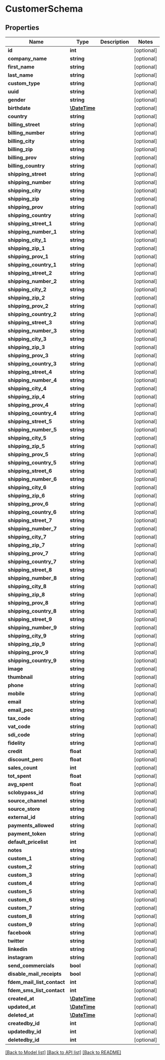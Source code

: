 # CustomerSchema

## Properties
Name | Type | Description | Notes
------------ | ------------- | ------------- | -------------
**id** | **int** |  | [optional] 
**company_name** | **string** |  | [optional] 
**first_name** | **string** |  | [optional] 
**last_name** | **string** |  | [optional] 
**custom_type** | **string** |  | [optional] 
**uuid** | **string** |  | [optional] 
**gender** | **string** |  | [optional] 
**birthdate** | [**\DateTime**](\DateTime.md) |  | [optional] 
**country** | **string** |  | [optional] 
**billing_street** | **string** |  | [optional] 
**billing_number** | **string** |  | [optional] 
**billing_city** | **string** |  | [optional] 
**billing_zip** | **string** |  | [optional] 
**billing_prov** | **string** |  | [optional] 
**billing_country** | **string** |  | [optional] 
**shipping_street** | **string** |  | [optional] 
**shipping_number** | **string** |  | [optional] 
**shipping_city** | **string** |  | [optional] 
**shipping_zip** | **string** |  | [optional] 
**shipping_prov** | **string** |  | [optional] 
**shipping_country** | **string** |  | [optional] 
**shipping_street_1** | **string** |  | [optional] 
**shipping_number_1** | **string** |  | [optional] 
**shipping_city_1** | **string** |  | [optional] 
**shipping_zip_1** | **string** |  | [optional] 
**shipping_prov_1** | **string** |  | [optional] 
**shipping_country_1** | **string** |  | [optional] 
**shipping_street_2** | **string** |  | [optional] 
**shipping_number_2** | **string** |  | [optional] 
**shipping_city_2** | **string** |  | [optional] 
**shipping_zip_2** | **string** |  | [optional] 
**shipping_prov_2** | **string** |  | [optional] 
**shipping_country_2** | **string** |  | [optional] 
**shipping_street_3** | **string** |  | [optional] 
**shipping_number_3** | **string** |  | [optional] 
**shipping_city_3** | **string** |  | [optional] 
**shipping_zip_3** | **string** |  | [optional] 
**shipping_prov_3** | **string** |  | [optional] 
**shipping_country_3** | **string** |  | [optional] 
**shipping_street_4** | **string** |  | [optional] 
**shipping_number_4** | **string** |  | [optional] 
**shipping_city_4** | **string** |  | [optional] 
**shipping_zip_4** | **string** |  | [optional] 
**shipping_prov_4** | **string** |  | [optional] 
**shipping_country_4** | **string** |  | [optional] 
**shipping_street_5** | **string** |  | [optional] 
**shipping_number_5** | **string** |  | [optional] 
**shipping_city_5** | **string** |  | [optional] 
**shipping_zip_5** | **string** |  | [optional] 
**shipping_prov_5** | **string** |  | [optional] 
**shipping_country_5** | **string** |  | [optional] 
**shipping_street_6** | **string** |  | [optional] 
**shipping_number_6** | **string** |  | [optional] 
**shipping_city_6** | **string** |  | [optional] 
**shipping_zip_6** | **string** |  | [optional] 
**shipping_prov_6** | **string** |  | [optional] 
**shipping_country_6** | **string** |  | [optional] 
**shipping_street_7** | **string** |  | [optional] 
**shipping_number_7** | **string** |  | [optional] 
**shipping_city_7** | **string** |  | [optional] 
**shipping_zip_7** | **string** |  | [optional] 
**shipping_prov_7** | **string** |  | [optional] 
**shipping_country_7** | **string** |  | [optional] 
**shipping_street_8** | **string** |  | [optional] 
**shipping_number_8** | **string** |  | [optional] 
**shipping_city_8** | **string** |  | [optional] 
**shipping_zip_8** | **string** |  | [optional] 
**shipping_prov_8** | **string** |  | [optional] 
**shipping_country_8** | **string** |  | [optional] 
**shipping_street_9** | **string** |  | [optional] 
**shipping_number_9** | **string** |  | [optional] 
**shipping_city_9** | **string** |  | [optional] 
**shipping_zip_9** | **string** |  | [optional] 
**shipping_prov_9** | **string** |  | [optional] 
**shipping_country_9** | **string** |  | [optional] 
**image** | **string** |  | [optional] 
**thumbnail** | **string** |  | [optional] 
**phone** | **string** |  | [optional] 
**mobile** | **string** |  | [optional] 
**email** | **string** |  | [optional] 
**email_pec** | **string** |  | [optional] 
**tax_code** | **string** |  | [optional] 
**vat_code** | **string** |  | [optional] 
**sdi_code** | **string** |  | [optional] 
**fidelity** | **string** |  | [optional] 
**credit** | **float** |  | [optional] 
**discount_perc** | **float** |  | [optional] 
**sales_count** | **int** |  | [optional] 
**tot_spent** | **float** |  | [optional] 
**avg_spent** | **float** |  | [optional] 
**sclobypass_id** | **string** |  | [optional] 
**source_channel** | **string** |  | [optional] 
**source_store** | **string** |  | [optional] 
**external_id** | **string** |  | [optional] 
**payments_allowed** | **string** |  | [optional] 
**payment_token** | **string** |  | [optional] 
**default_pricelist** | **int** |  | [optional] 
**notes** | **string** |  | [optional] 
**custom_1** | **string** |  | [optional] 
**custom_2** | **string** |  | [optional] 
**custom_3** | **string** |  | [optional] 
**custom_4** | **string** |  | [optional] 
**custom_5** | **string** |  | [optional] 
**custom_6** | **string** |  | [optional] 
**custom_7** | **string** |  | [optional] 
**custom_8** | **string** |  | [optional] 
**custom_9** | **string** |  | [optional] 
**facebook** | **string** |  | [optional] 
**twitter** | **string** |  | [optional] 
**linkedin** | **string** |  | [optional] 
**instagram** | **string** |  | [optional] 
**send_commercials** | **bool** |  | [optional] 
**disable_mail_receipts** | **bool** |  | [optional] 
**fdem_mail_list_contact** | **int** |  | [optional] 
**fdem_sms_list_contact** | **int** |  | [optional] 
**created_at** | [**\DateTime**](\DateTime.md) |  | [optional] 
**updated_at** | [**\DateTime**](\DateTime.md) |  | [optional] 
**deleted_at** | [**\DateTime**](\DateTime.md) |  | [optional] 
**createdby_id** | **int** |  | [optional] 
**updatedby_id** | **int** |  | [optional] 
**deletedby_id** | **int** |  | [optional] 

[[Back to Model list]](../../README.md#documentation-for-models) [[Back to API list]](../../README.md#documentation-for-api-endpoints) [[Back to README]](../../README.md)

